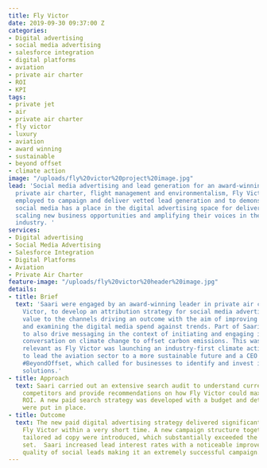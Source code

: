 ```yaml
---
title: Fly Victor
date: 2019-09-30 09:37:00 Z
categories:
- Digital advertising
- social media advertising
- salesforce integration
- digital platforms
- aviation
- private air charter
- ROI
- KPI
tags:
- private jet
- air
- private air charter
- fly victor
- luxury
- aviation
- award winning
- sustainable
- beyond offset
- climate action
image: "/uploads/fly%20victor%20project%20image.jpg"
lead: 'Social media advertising and lead generation for an award-winning leader in
  private air charter, flight management and environmentalism, Fly Victor. Saari were
  employed to campaign and deliver vetted lead generation and to demonstrate that
  social media has a place in the digital advertising space for delivering sales,
  scaling new business opportunities and amplifying their voices in the luxury aviation
  industry. '
services:
- Digital advertising
- Social Media Advertising
- Salesforce Integration
- Digital Platforms
- Aviation
- Private Air Charter
feature-image: "/uploads/fly%20victor%20header%20image.jpg"
details:
- title: Brief
  text: 'Saari were engaged by an award-winning leader in private air charter, Fly
    Victor, to develop an attribution strategy for social media advertising assigning
    value to the channels driving an outcome with the aim of improving sales tracking
    and examining the digital media spend against trends. Part of Saari''s brief was
    to also drive messaging in the context of initiating and engaging in a global
    conversation on climate change to offset carbon emissions. This was particularly
    relevant as Fly Victor was launching an industry-first climate action campaign
    to lead the aviation sector to a more sustainable future and a CEO initiative
    #BeyondOffset, which called for businesses to identify and invest in climate action
    solutions.'
- title: Approach
  text: Saari carried out an extensive search audit to understand current performance,
    competitors and provide recommendations on how Fly Victor could maximise their
    ROI. A new paid search strategy was developed with a budget and determined KPIs
    were put in place.
- title: Outcome
  text: The new paid digital advertising strategy delivered significant results for
    Fly Victor within a very short time. A new campaign structure together with carefully
    tailored ad copy were introduced, which substantially exceeded the initial KPIs
    set.  Saari increased lead interest rates with a noticeable improvement in the
    quality of social leads making it an extremely successful campaign.
---
```


